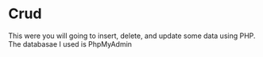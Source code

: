 # Crud
This were you will going to insert, delete, and update some data using PHP. 
The databasae I used is PhpMyAdmin
